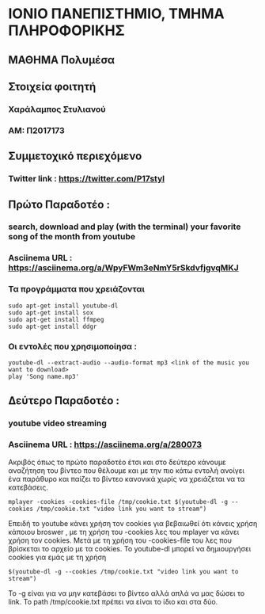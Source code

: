 # ΙΟΝΙΟ ΠΑΝΕΠΙΣΤΗΜΙΟ, ΤΜΗΜΑ ΠΛΗΡΟΦΟΡΙΚΗΣ 
## ΜΑΘΗΜΑ Πολυμέσα 

## Στοιχεία φοιτητή  
### Χαράλαμπος Στυλιανού
### ΑΜ: Π2017173

## Συμμετοχικό περιεχόμενο

### Twitter link : https://twitter.com/P17styl

## Πρώτο Παραδοτέο : 
###  search, download and play (with the terminal) your favorite song of the month from youtube
### Asciinema URL : https://asciinema.org/a/WpyFWm3eNmY5rSkdvfjgvqMKJ
### Τα προγράμματα που χρειάζονται

```
sudo apt-get install youtube-dl
sudo apt-get install sox
sudo apt-get install ffmpeg
sudo apt-get install ddgr
```

### Οι εντολές που χρησιμοποίησα :

```
youtube-dl --extract-audio --audio-format mp3 <link of the music you want to download>
play 'Song name.mp3'
```
## Δεύτερο Παραδοτέο : 
### youtube video streaming
### Asciinema URL : https://asciinema.org/a/280073

Ακριβός όπως το πρώτο παραδοτέο έτσι και στο δεύτερο κάνουμε αναζήτηση του βίντεο που θέλουμε και με την πιο κάτω εντολή ανοίγει ένα παράθυρο και παίζει το βίντεο κανονικά χωρίς να χρειάζεται να τα κατεβάσεις.
```
mplayer -cookies -cookies-file /tmp/cookie.txt $(youtube-dl -g --cookies /tmp/cookie.txt "video link you want to stream")
```
Επειδή το youtube κάνει χρήση τον cookies για βεβαιωθεί ότι κάνεις χρήση κάποιου broswer ,
με τη χρήση του -cookies λες του mplayer να κάνει χρήση τον cookies. Μετά με τη χρήση του -cookies-file του λες που βρίσκεται το αρχείο με τα cookies.
Το youtube-dl μπορεί να δημιουργήσει cookies για εμάς με τη χρήση
```
$(youtube-dl -g --cookies /tmp/cookie.txt "video link you want to stream")
```
Το -g είναι για να μην κατεβάσει το βίντεο αλλά απλά να μας δώσει το link.
Το path /tmp/cookie.txt πρέπει να είναι το ίδιο και στα δύο. 

